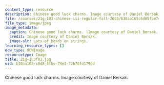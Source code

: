 ```yaml
---
content_type: resource
description: Chinese good luck charms. Image courtesy of Daniel Bersak.
file: /courses/21g-103-chinese-iii-regular-fall-2003/b30aa165c6d85fbe74e372b70fd179dd_21g-103f03.jpg
file_type: image/jpeg
image_metadata:
  caption: Chinese good luck charms. (Image courtesy of Daniel Bersak.)
  credit: Image courtesy of Daniel Bersak.
  image-alt: Lots of beads on strings.
learning_resource_types: []
ocw_type: OCWImage
resourcetype: Image
title: 21g-103f03.jpg
uid: b30aa165-c6d8-5fbe-74e3-72b70fd179dd
---
```

Chinese good luck charms. Image courtesy of Daniel Bersak.

